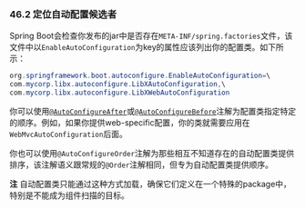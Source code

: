 ### 46.2 定位自动配置候选者

Spring Boot会检查你发布的jar中是否存在`META-INF/spring.factories`文件，该文件中以`EnableAutoConfiguration`为key的属性应该列出你的配置类。如下所示：
```java
org.springframework.boot.autoconfigure.EnableAutoConfiguration=\
com.mycorp.libx.autoconfigure.LibXAutoConfiguration,\
com.mycorp.libx.autoconfigure.LibXWebAutoConfiguration
```
你可以使用[`@AutoConfigureAfter`](http://github.com/spring-projects/spring-boot/tree/master/spring-boot-autoconfigure/src/main/java/org/springframework/boot/autoconfigure/AutoConfigureAfter.java)或[`@AutoConfigureBefore`](http://github.com/spring-projects/spring-boot/tree/master/spring-boot-autoconfigure/src/main/java/org/springframework/boot/autoconfigure/AutoConfigureBefore.java)注解为配置类指定特定的顺序。例如，如果你提供web-specific配置，你的类就需要应用在`WebMvcAutoConfiguration`后面。

你也可以使用`@AutoConfigureOrder`注解为那些相互不知道存在的自动配置类提供排序，该注解语义跟常规的`@Order`注解相同，但专为自动配置类提供顺序。

**注** 自动配置类只能通过这种方式加载，确保它们定义在一个特殊的package中，特别是不能成为组件扫描的目标。
